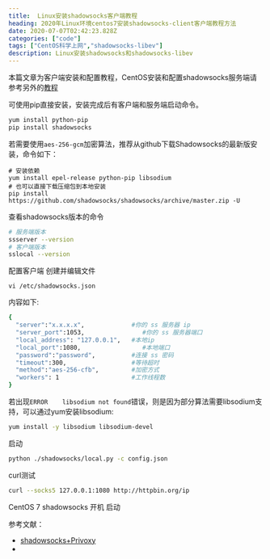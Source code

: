 ```yaml
---
title:  Linux安装shadowsocks客户端教程
heading: 2020年Linux环境centos7安装shadowsocks-client客户端教程方法
date: 2020-07-07T02:42:23.828Z
categories: ["code"]
tags: ["CentOS科学上网","shadowsocks-libev"]
description: Linux安装shadowsocks和shadowsocks-libev
---
```


本篇文章为客户端安装和配置教程，CentOS安装和配置shadowsocks服务端请参考另外的[教程](https://sxy91.com/posts/over-the-wall-2/)

可使用pip直接安装，安装完成后有客户端和服务端启动命令。
```bash
yum install python-pip
pip install shadowsocks
```

若需要使用`aes-256-gcm`加密算法，推荐从github下载Shadowsocks的最新版安装，命令如下：
```
# 安装依赖
yum install epel-release python-pip libsodium
# 也可以直接下载压缩包到本地安装
pip install https://github.com/shadowsocks/shadowsocks/archive/master.zip -U
```

查看shadowsocks版本的命令
```bash
# 服务端版本
ssserver --version
# 客户端版本
sslocal --version
```


配置客户端
创建并编辑文件
```bahs
vi /etc/shadowsocks.json
```

内容如下: 
```bash
{
  "server":"x.x.x.x",             #你的 ss 服务器 ip
  "server_port":1053,                #你的 ss 服务器端口
  "local_address": "127.0.0.1",   #本地ip
  "local_port":1080,                 #本地端口
  "password":"password",          #连接 ss 密码
  "timeout":300,                  #等待超时
  "method":"aes-256-cfb",         #加密方式
  "workers": 1                    #工作线程数
}
```

若出现`ERROR    libsodium not found`错误，则是因为部分算法需要libsodium支持，可以通过yum安装libsodium:  
```bash
yum install -y libsodium libsodium-devel
```

启动
```bash
python ./shadowsocks/local.py -c config.json
```

curl测试
```bash
curl --socks5 127.0.0.1:1080 http://httpbin.org/ip
```

CentOS 7 shadowsocks 开机 启动



参考文献：
- [shadowsocks+Privoxy](https://xeylon.com/server/140.html)
- 